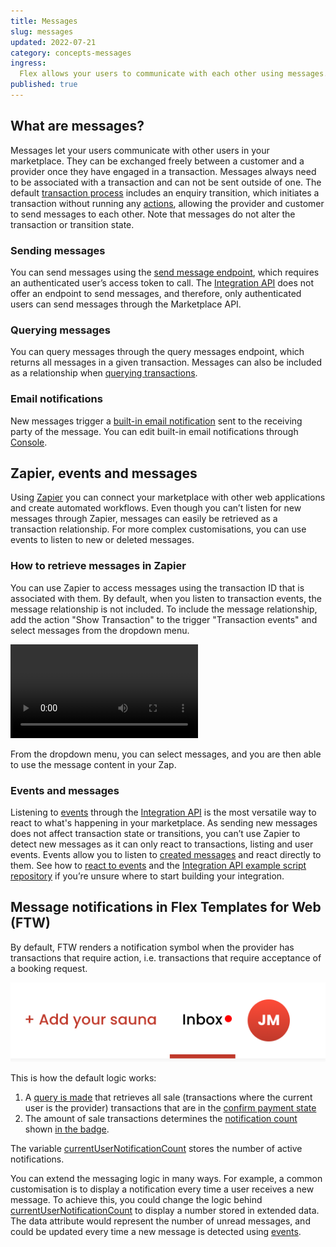 ```yaml
---
title: Messages
slug: messages
updated: 2022-07-21
category: concepts-messages
ingress:
  Flex allows your users to communicate with each other using messages. This article introduces the concept of messages and how to access messages through Zapier.
published: true
---
```


## What are messages?

Messages let your users communicate with other users in your marketplace. They can be exchanged freely between a customer and a provider once they have engaged in a transaction. Messages always need to be associated with a transaction and can not be sent outside of one. The default [transaction process](https://github.com/sharetribe/flex-example-processes/blob/master/flex-default-process/process.edn) includes an enquiry transition, which initiates a transaction without running any [actions](https://www.sharetribe.com/docs/references/transaction-process-actions/#actions), allowing the provider and customer to send messages to each other. Note that messages do not alter the transaction or transition state.

### Sending messages

You can send messages using the [send message endpoint](https://www.sharetribe.com/api-reference/marketplace.html#send-message), which requires an authenticated user’s access token to call. The [Integration API](https://www.sharetribe.com/docs/introduction/getting-started-with-integration-api/) does not offer an endpoint to send messages, and therefore, only authenticated users can send messages through the Marketplace API.

### Querying messages

You can query messages through the query messages endpoint, which returns all messages in a given transaction. Messages can also be included as a relationship when [querying transactions](https://www.sharetribe.com/api-reference/marketplace.html#query-transactions).

### Email notifications

New messages trigger a [built-in email notification](https://www.sharetribe.com/docs/concepts/email-notifications/) sent to the receiving party of the message. You can edit built-in email notifications through [Console](https://flex-console.sharetribe.com/email-templates/new-message).

## Zapier, events and messages
Using [Zapier](https://www.sharetribe.com/docs/how-to/set-up-and-use-zapier/) you can connect your marketplace with other web applications and create automated workflows. Even though you can’t listen for new messages through Zapier, messages can easily be retrieved as a transaction relationship. For more complex customisations, you can use events to listen to new or deleted messages.

### How to retrieve messages in Zapier
You can use Zapier to access messages using the transaction ID that is associated with them. By default, when you listen to transaction events, the message relationship is not included. To include the message relationship, add the action "Show Transaction" to the trigger "Transaction events" and select messages from the dropdown menu.

<video>
    <source src='./zapier.mp4' type='video/mp4'>
    <source src='./zapier.webm' type='video/webm'>
    <source src='./zapier.ogv' type='video/ogg'>
</video>

From the dropdown menu, you can select messages, and you are then able to use the message content in your Zap. 

### Events and messages
Listening to [events](https://www.sharetribe.com/docs/cookbook-events/reacting-to-events/) through the [Integration API](https://www.sharetribe.com/docs/introduction/getting-started-with-integration-api/) is the most versatile way to react to what's happening in your marketplace. As sending new messages does not affect transaction state or transitions, you can’t use Zapier to detect new messages as it can only react to transactions, listing and user events. Events allow you to listen to [created messages](https://www.sharetribe.com/docs/references/events/#supported-event-types) and react directly to them. See how to [react to events](https://www.sharetribe.com/docs/how-to/reacting-to-events/) and the [Integration API example script repository](https://github.com/sharetribe/flex-integration-api-examples) if you’re unsure where to start building your integration.

## Message notifications in Flex Templates for Web (FTW)
By default, FTW renders a notification symbol when the provider has transactions that require action, i.e. transactions that require acceptance of a booking request. 

![Notification symbol](notification.png 'Notification symbol')

This is how the default logic works:

 1. A [query is made](https://github.com/sharetribe/ftw-daily/blob/master/src/ducks/user.duck.js#L300) that retrieves all sale (transactions where the current user is the provider) transactions that are in the [confirm payment state](https://github.com/sharetribe/ftw-daily/blob/85e9291a3078c54d6531ad465276f03847882911/src/util/transaction.js#L214)
 2. The amount of sale transactions determines the [notification count](https://github.com/sharetribe/ftw-daily/blob/master/src/ducks/user.duck.js#L104) shown [in the badge](https://github.com/sharetribe/ftw-daily/blob/master/src/components/TopbarDesktop/TopbarDesktop.js#L55).

The variable [currentUserNotificationCount](https://github.com/sharetribe/ftw-daily/blob/master/src/ducks/user.duck.js#L63) stores the number of active notifications.
 
You can extend the messaging logic in many ways. For example, a common customisation is to display a notification every time a user receives a new message. To achieve this, you could change the logic behind [currentUserNotificationCount](https://github.com/sharetribe/ftw-daily/blob/master/src/ducks/user.duck.js#L63) to display a number stored in extended data. The data attribute would represent the number of unread messages, and could be updated every time a new message is detected using [events](https://www.sharetribe.com/docs/cookbook-events/reacting-to-events/). 